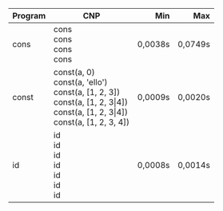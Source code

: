 Program | CNP | Min | Max
--- | --- | ---: | ---:
cons | cons<br/>cons<br/>cons<br/>cons | 0,0038s | 0,0749s
const | const(a, 0)<br/>const(a, 'ello')<br/>const(a, [1, 2, 3])<br/>const(a, [1, 2, 3\|4])<br/>const(a, [1, 2, 3\|4])<br/>const(a, [1, 2, 3, 4]) | 0,0009s | 0,0020s
id | id<br/>id<br/>id<br/>id<br/>id<br/>id<br/>id | 0,0008s | 0,0014s
